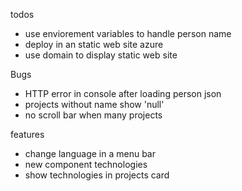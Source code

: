 todos
- use enviorement variables to handle person name
- deploy in an static web site azure
- use domain to display static web site

Bugs 
- HTTP error in console after loading person json
- projects without name show 'null'
- no scroll bar when many projects

features
- change language in a menu bar
- new component technologies
- show technologies in projects card
